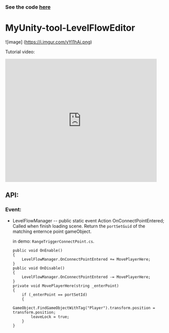 ### See the code [here](https://github.com/Lontoone/MyUnityToolLab/tree/master/Level%20Flow%20Manager)

# MyUnity-tool-LevelFlowEditor

![image] (https://i.imgur.com/vYl1hAi.png)

Tutorial video:

<iframe  title="Demo content" width="480" height="390" src="https://youtu.be/YZwyQ-2FZbA" frameborder="0" allowfullscreen></iframe>

## API:

### Event:
- LevelFlowManager
-- public static event Action<string> OnConnectPointEntered;
    Called when finish loading scene. Return the `portSetGuid` of the matching enternce point gameObject.
	
    in demo: `RangeTriggerConnectPoint.cs`. 
	
	```
	public void OnEnable()
    {
        LevelFlowManager.OnConnectPointEntered += MovePlayerHere;
    }
	public void OnDisable()
    {
        LevelFlowManager.OnConnectPointEntered -= MovePlayerHere;
    }
	private void MovePlayerHere(string _enterPoint)
    {
        if (_enterPoint == portSetId)
        {
            GameObject.FindGameObjectWithTag("Player").transform.position = transform.position;
            leaveLock = true;
        }
    }
	
	```
